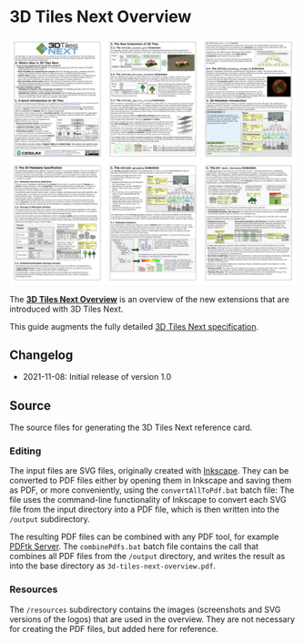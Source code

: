 
# 3D Tiles Next Overview

[![Overview pages](../figures/3d-tiles-next-overview-pages-combined-3x2.jpg)](../3d-tiles-next-overview.pdf)

The [**3D Tiles Next Overview**](../3d-tiles-next-overview.pdf) is an overview of the new extensions that are introduced with 3D Tiles Next.

This guide augments the fully detailed [3D Tiles Next specification](https://github.com/CesiumGS/3d-tiles/tree/main/next).

## Changelog

* 2021-11-08: Initial release of version 1.0



## Source

The source files for generating the 3D Tiles Next reference card.

### Editing

The input files are SVG files, originally created with 
[Inkscape](https://inkscape.org/). They can be converted to PDF files either 
by opening them in Inkscape and saving them as PDF, or more conveniently,
using the `convertAllToPdf.bat` batch file: The file uses the command-line 
functionality of Inkscape to convert each SVG file from the input directory 
into a PDF file, which is then written into the `/output` subdirectory.

The resulting PDF files can be combined with any PDF tool, for example
[PDFtk Server](https://www.pdflabs.com/tools/pdftk-server/). The 
`combinePdfs.bat` batch file contains the call that combines all PDF files 
from the `/output` directory, and writes the result as into the base directory
as `3d-tiles-next-overview.pdf`.

### Resources 

The `/resources` subdirectory contains the images (screenshots and SVG versions
of the logos) that are used in the overview. They are not necessary for creating
the PDF files, but added here for reference. 
